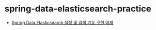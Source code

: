 # spring-data-elasticsearch-practice

* [Spring Data Elasticsearch 설정 및 검색 기능 구현 예제](https://xlffm3.github.io/spring%20data/woowacourse/spring-data-elasticsearch/)
